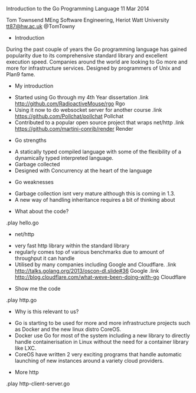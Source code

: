 Introduction to the Go Programming Language
11 Mar 2014

Tom Townsend
MEng Software Engineering, Heriot Watt University
tt87@hw.ac.uk
@TomTowny

* Introduction

During the past couple of years the Go programming language has gained popularity due to its comprehensive standard library and excellent execution speed. Companies around the world are looking to Go more and more for infrastructure services. Designed by programmers of Unix and Plan9 fame.

* My introduction

- Started using Go through my 4th Year dissertation
.link http://github.com/RadioactiveMouse/rgo Rgo
- Using it now to do websocket server for another course
.link https://github.com/Pollchat/pollchat Pollchat
- Contributed to a popular open source project that wraps net/http
.link https://github.com/martini-conrib/render Render

* Go strengths

- A statically typed compiled language with some of the flexibility of a dynamically typed interpreted language.
- Garbage collected
- Designed with Concurrency at the heart of the language

* Go weaknesses

- Garbage collection isnt very mature although this is coming in 1.3.
- A new way of handling inheritance requires a bit of thinking about

* What about the code?

.play hello.go

* net/http

- very fast http library within the standard library
- regularly comes top of various benchmarks due to amount of throughput it can handle
- Utilised by many companies including Google and Cloudflare.
.link http://talks.golang.org/2013/oscon-dl.slide#36 Google
.link http://blog.cloudflare.com/what-weve-been-doing-with-go Cloudflare

* Show me the code

.play http.go

* Why is this relevant to us?

- Go is starting to be used for more and more infrastructure projects such as Docker and the new linux distro CoreOS.
- Docker use Go for most of the system including a new library to directly handle containerisation in Linux without the need for a container library like LXC.
- CoreOS have written 2 very exciting programs that handle automatic launching of new instances around a variety cloud providers.

* More http

.play http-client-server.go
